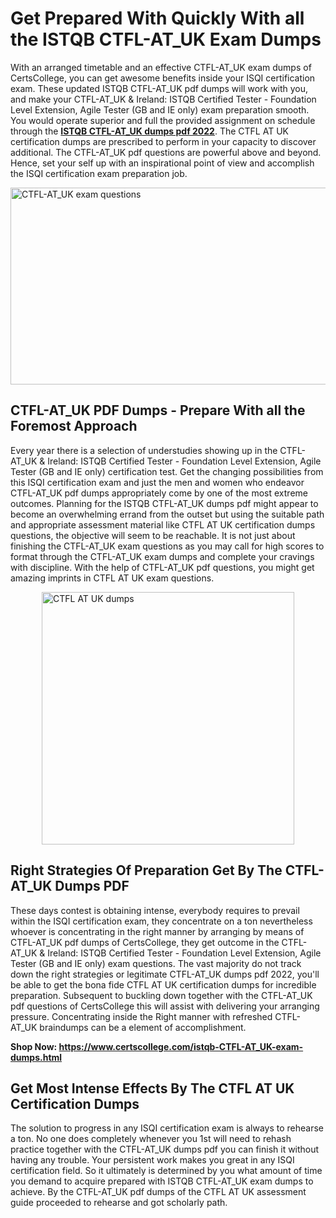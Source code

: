<h1><strong>Get Prepared With Quickly With all the ISTQB CTFL-AT_UK Exam Dumps&nbsp;</strong></h1>
<p><span style="font-weight: 400;">With an arranged timetable and an effective  CTFL-AT_UK exam dumps of CertsCollege, you can get awesome benefits inside your ISQI certification exam. These updated ISTQB CTFL-AT_UK pdf dumps will work with you, and make your CTFL-AT_UK & Ireland: ISTQB  Certified Tester - Foundation Level Extension, Agile Tester (GB and IE only) exam preparation smooth. You would operate superior and full the provided assignment on schedule through the <strong><a href="https://www.certscollege.com/istqb-CTFL-AT_UK-exam-dumps.html">ISTQB CTFL-AT_UK dumps pdf 2022</a></strong>. The CTFL AT UK certification dumps are prescribed to perform in your capacity to discover additional. The  CTFL-AT_UK pdf questions are powerful above and beyond. Hence, set your self up with an inspirational point of view and accomplish the ISQI certification exam preparation job.&nbsp;</span></p>
<p><span style="font-weight: 400;"><img style="display: block; margin-left: auto; margin-right: auto;" src="https://i.ibb.co/CPDK3ps/Yellow-and-Blue-Initiative-Blog-Banner.png" alt="CTFL-AT_UK exam questions" width="559" height="315" /></span></p>
<h2><strong>CTFL-AT_UK PDF Dumps - Prepare With all the Foremost Approach</strong></h2>
<p><span style="font-weight: 400;">Every year there is a selection of understudies showing up in the CTFL-AT_UK & Ireland: ISTQB  Certified Tester - Foundation Level Extension, Agile Tester (GB and IE only) certification test. Get the changing possibilities from this ISQI certification exam and just the men and women who endeavor CTFL-AT_UK pdf dumps appropriately come by one of the most extreme outcomes. Planning for the ISTQB CTFL-AT_UK dumps pdf might appear to become an overwhelming errand from the outset but using the suitable path and appropriate assessment material like CTFL AT UK certification dumps questions, the objective will seem to be reachable. It is not just about finishing the CTFL-AT_UK exam questions as you may call for high scores to format through the CTFL-AT_UK exam dumps and complete your cravings with discipline. With the help of CTFL-AT_UK pdf questions, you might get amazing imprints in CTFL AT UK exam questions.</span></p>
<p><span style="font-weight: 400;"><a href="https://tinyurl.com/4ema8x77"><img style="display: block; margin-left: auto; margin-right: auto;" src="https://i.ibb.co/9tMrhdY/Teacher-Appreciation-Invitation.png" alt="CTFL AT UK dumps " width="404" height="404" /></a></span></p>
<h2><strong>Right Strategies Of Preparation Get By The CTFL-AT_UK Dumps PDF</strong></h2>
<p><span style="font-weight: 400;">These days contest is obtaining intense, everybody requires to prevail within the ISQI certification exam, they concentrate on a ton nevertheless whoever is concentrating in the right manner by arranging by means of CTFL-AT_UK pdf dumps of CertsCollege, they get outcome in the CTFL-AT_UK & Ireland: ISTQB  Certified Tester - Foundation Level Extension, Agile Tester (GB and IE only) exam questions. The vast majority do not track down the right strategies or legitimate CTFL-AT_UK dumps pdf 2022, you'll be able to get the bona fide CTFL AT UK certification dumps for incredible preparation. Subsequent to buckling down together with the  CTFL-AT_UK pdf questions of CertsCollege this will assist with delivering your arranging pressure. Concentrating inside the Right manner with refreshed CTFL-AT_UK braindumps can be a element of accomplishment.</span></p>
<p><span style="font-weight: 400;"><strong>Shop Now: <a href="https://www.certscollege.com/istqb-CTFL-AT_UK-exam-dumps.html">https://www.certscollege.com/istqb-CTFL-AT_UK-exam-dumps.html</a></strong></span></p>
<h2><strong>Get Most Intense Effects By The CTFL AT UK Certification Dumps</strong></h2>
<p><span style="font-weight: 400;">The solution to progress in any ISQI certification exam is always to rehearse a ton. No one does completely whenever you 1st will need to rehash practice together with the CTFL-AT_UK dumps pdf you can finish it without having any trouble. Your persistent work makes you great in any ISQI certification field. So it ultimately is determined by you what amount of time you demand to acquire prepared with ISTQB CTFL-AT_UK exam dumps to achieve. By the CTFL-AT_UK pdf dumps of the CTFL AT UK assessment guide proceeded to rehearse and got scholarly path.</span></p>
